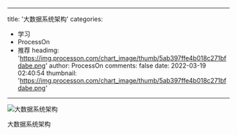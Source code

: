 
---
title: '大数据系统架构'
categories: 
 - 学习
 - ProcessOn
 - 推荐
headimg: 'https://img.processon.com/chart_image/thumb/5ab397ffe4b018c271bfdabe.png'
author: ProcessOn
comments: false
date: 2022-03-19 02:40:54
thumbnail: 'https://img.processon.com/chart_image/thumb/5ab397ffe4b018c271bfdabe.png'
---

<div>   
<img class="thumb" alt="大数据系统架构" src="https://img.processon.com/chart_image/thumb/5ab397ffe4b018c271bfdabe.png" referrerpolicy="no-referrer">
<p>大数据系统架构</p>  
</div>
            